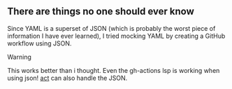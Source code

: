 ## There are things no one should ever know

Since YAML is a superset of JSON (which is probably the worst piece of information I have ever learned), I tried mocking YAML by creating a GitHub workflow using JSON.

> [!WARNING]
> This works better than i thought. Even the gh-actions lsp is working when using json! [act](https://github.com/nektos/act) can also handle the JSON.
